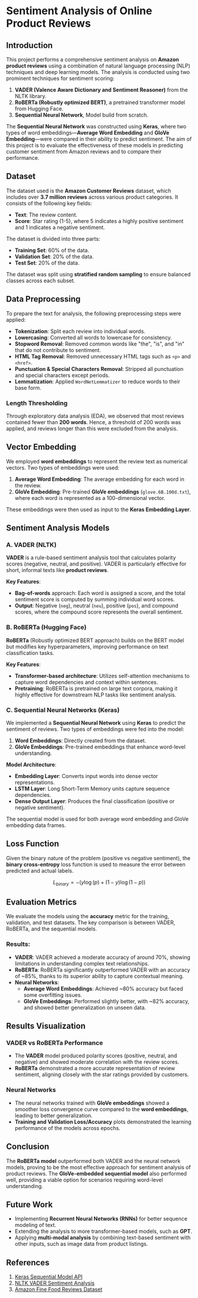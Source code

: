 
# Sentiment Analysis of Online Product Reviews

## Introduction
This project performs a comprehensive sentiment analysis on **Amazon product reviews** using a combination of natural language processing (NLP) techniques and deep learning models. The analysis is conducted using two prominent techniques for sentiment scoring:
1. **VADER (Valence Aware Dictionary and Sentiment Reasoner)** from the NLTK library.
2. **RoBERTa (Robustly optimized BERT)**, a pretrained transformer model from Hugging Face.
3. **Sequential Neural Network**, Model build from scratch.

The **Sequential Neural Network** was constructed using **Keras**, where two types of word embeddings—**Average Word Embedding** and **GloVe Embedding**—were compared in their ability to predict sentiment. The aim of this project is to evaluate the effectiveness of these models in predicting customer sentiment from Amazon reviews and to compare their performance.

## Dataset
The dataset used is the **Amazon Customer Reviews** dataset, which includes over **3.7 million reviews** across various product categories. It consists of the following key fields:
- **Text**: The review content.
- **Score**: Star rating (1-5), where 5 indicates a highly positive sentiment and 1 indicates a negative sentiment.

The dataset is divided into three parts:
- **Training Set**: 60% of the data.
- **Validation Set**: 20% of the data.
- **Test Set**: 20% of the data.

The dataset was split using **stratified random sampling** to ensure balanced classes across each subset.

## Data Preprocessing
To prepare the text for analysis, the following preprocessing steps were applied:
- **Tokenization**: Split each review into individual words.
- **Lowercasing**: Converted all words to lowercase for consistency.
- **Stopword Removal**: Removed common words like "the", "is", and "in" that do not contribute to sentiment.
- **HTML Tag Removal**: Removed unnecessary HTML tags such as `<p>` and `<href>`.
- **Punctuation & Special Characters Removal**: Stripped all punctuation and special characters except periods.
- **Lemmatization**: Applied `WordNetLemmatizer` to reduce words to their base form.

### Length Thresholding
Through exploratory data analysis (EDA), we observed that most reviews contained fewer than **200 words**. Hence, a threshold of 200 words was applied, and reviews longer than this were excluded from the analysis.

## Vector Embedding
We employed **word embeddings** to represent the review text as numerical vectors. Two types of embeddings were used:
1. **Average Word Embedding**: The average embedding for each word in the review.
2. **GloVe Embedding**: Pre-trained **GloVe embeddings** (`glove.6B.100d.txt`), where each word is represented as a 100-dimensional vector.

These embeddings were then used as input to the **Keras Embedding Layer**.

## Sentiment Analysis Models

### A. VADER (NLTK)
**VADER** is a rule-based sentiment analysis tool that calculates polarity scores (negative, neutral, and positive). VADER is particularly effective for short, informal texts like **product reviews**.

**Key Features**:
- **Bag-of-words** approach: Each word is assigned a score, and the total sentiment score is computed by summing individual word scores.
- **Output**: Negative (`neg`), neutral (`neu`), positive (`pos`), and compound scores, where the compound score represents the overall sentiment.

### B. RoBERTa (Hugging Face)
**RoBERTa** (Robustly optimized BERT approach) builds on the BERT model but modifies key hyperparameters, improving performance on text classification tasks.

**Key Features**:
- **Transformer-based architecture**: Utilizes self-attention mechanisms to capture word dependencies and context within sentences.
- **Pretraining**: RoBERTa is pretrained on large text corpora, making it highly effective for downstream NLP tasks like sentiment analysis.

### C. Sequential Neural Networks (Keras)
We implemented a **Sequential Neural Network** using **Keras** to predict the sentiment of reviews. Two types of embeddings were fed into the model:
1. **Word Embeddings**: Directly created from the dataset.
2. **GloVe Embeddings**: Pre-trained embeddings that enhance word-level understanding.

**Model Architecture**:
- **Embedding Layer**: Converts input words into dense vector representations.
- **LSTM Layer**: Long Short-Term Memory units capture sequence dependencies.
- **Dense Output Layer**: Produces the final classification (positive or negative sentiment).

The sequential model is used for both average word embedding and GloVe embedding data frames.

## Loss Function
Given the binary nature of the problem (positive vs negative sentiment), the **binary cross-entropy** loss function is used to measure the error between predicted and actual labels.

$$
L_{binary} = -\left( y \log(p) + (1 - y) \log(1 - p) \right)
$$


## Evaluation Metrics
We evaluate the models using the **accuracy** metric for the training, validation, and test datasets. The key comparison is between VADER, RoBERTa, and the sequential models.

### Results:
- **VADER**: VADER achieved a moderate accuracy of around 70%, showing limitations in understanding complex text relationships.
- **RoBERTa**: RoBERTa significantly outperformed VADER with an accuracy of ~85%, thanks to its superior ability to capture contextual meaning.
- **Neural Networks**:
  - **Average Word Embeddings**: Achieved ~80% accuracy but faced some overfitting issues.
  - **GloVe Embeddings**: Performed slightly better, with ~82% accuracy, and showed better generalization on unseen data.

## Results Visualization

### VADER vs RoBERTa Performance
- The **VADER** model produced polarity scores (positive, neutral, and negative) and showed moderate correlation with the review scores.
- **RoBERTa** demonstrated a more accurate representation of review sentiment, aligning closely with the star ratings provided by customers.

### Neural Networks
- The neural networks trained with **GloVe embeddings** showed a smoother loss convergence curve compared to the **word embeddings**, leading to better generalization.
- **Training and Validation Loss/Accuracy** plots demonstrated the learning performance of the models across epochs.

## Conclusion
The **RoBERTa model** outperformed both VADER and the neural network models, proving to be the most effective approach for sentiment analysis of product reviews. The **GloVe-embedded sequential model** also performed well, providing a viable option for scenarios requiring word-level understanding.

## Future Work
- Implementing **Recurrent Neural Networks (RNNs)** for better sequence modeling of text.
- Extending the analysis to more transformer-based models, such as **GPT**.
- Applying **multi-modal analysis** by combining text-based sentiment with other inputs, such as image data from product listings.

## References
1. [Keras Sequential Model API](https://keras.io/api/models/sequential/)
2. [NLTK VADER Sentiment Analysis](https://www.nltk.org/api/nltk.sentiment.vader.html)
3. [Amazon Fine Food Reviews Dataset](https://www.kaggle.com/datasets/snap/amazon-fine-food-reviews)

